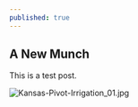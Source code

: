 ```yaml
---
published: true
---
```



## A New Munch

This is a test post.

![Kansas-Pivot-Irrigation_01.jpg]({{site.baseurl}}/_posts/Kansas-Pivot-Irrigation_01.jpg)
